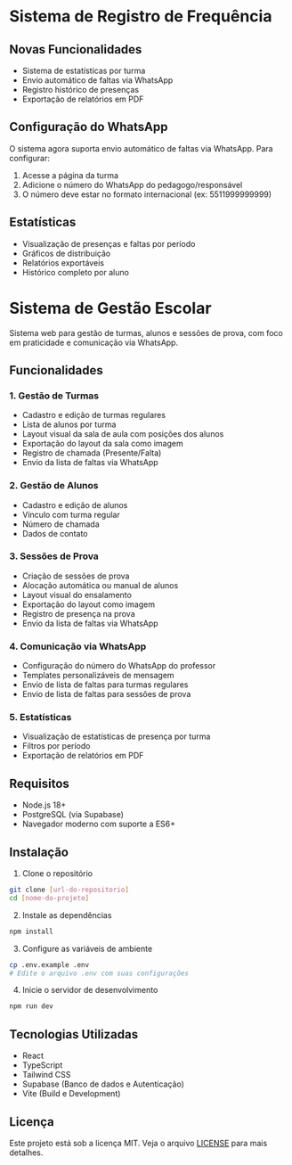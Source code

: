 # Sistema de Registro de Frequência

## Novas Funcionalidades
- Sistema de estatísticas por turma
- Envio automático de faltas via WhatsApp
- Registro histórico de presenças
- Exportação de relatórios em PDF

## Configuração do WhatsApp
O sistema agora suporta envio automático de faltas via WhatsApp. Para configurar:
1. Acesse a página da turma
2. Adicione o número do WhatsApp do pedagogo/responsável
3. O número deve estar no formato internacional (ex: 5511999999999)

## Estatísticas
- Visualização de presenças e faltas por período
- Gráficos de distribuição
- Relatórios exportáveis
- Histórico completo por aluno

# Sistema de Gestão Escolar

Sistema web para gestão de turmas, alunos e sessões de prova, com foco em praticidade e comunicação via WhatsApp.

## Funcionalidades

### 1. Gestão de Turmas
- Cadastro e edição de turmas regulares
- Lista de alunos por turma
- Layout visual da sala de aula com posições dos alunos
- Exportação do layout da sala como imagem
- Registro de chamada (Presente/Falta)
- Envio da lista de faltas via WhatsApp

### 2. Gestão de Alunos
- Cadastro e edição de alunos
- Vínculo com turma regular
- Número de chamada
- Dados de contato

### 3. Sessões de Prova
- Criação de sessões de prova
- Alocação automática ou manual de alunos
- Layout visual do ensalamento
- Exportação do layout como imagem
- Registro de presença na prova
- Envio da lista de faltas via WhatsApp

### 4. Comunicação via WhatsApp
- Configuração do número do WhatsApp do professor
- Templates personalizáveis de mensagem
- Envio de lista de faltas para turmas regulares
- Envio de lista de faltas para sessões de prova

### 5. Estatísticas
- Visualização de estatísticas de presença por turma
- Filtros por período
- Exportação de relatórios em PDF

## Requisitos

- Node.js 18+
- PostgreSQL (via Supabase)
- Navegador moderno com suporte a ES6+

## Instalação

1. Clone o repositório
```bash
git clone [url-do-repositorio]
cd [nome-do-projeto]
```

2. Instale as dependências
```bash
npm install
```

3. Configure as variáveis de ambiente
```bash
cp .env.example .env
# Edite o arquivo .env com suas configurações
```

4. Inicie o servidor de desenvolvimento
```bash
npm run dev
```

## Tecnologias Utilizadas

- React
- TypeScript
- Tailwind CSS
- Supabase (Banco de dados e Autenticação)
- Vite (Build e Development)

## Licença

Este projeto está sob a licença MIT. Veja o arquivo [LICENSE](LICENSE) para mais detalhes.
